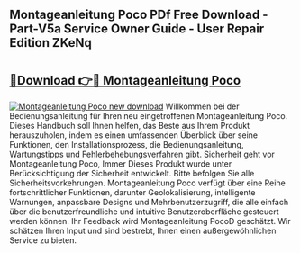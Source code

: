 ## Montageanleitung Poco PDf Free Download - Part-V5a Service Owner Guide - User Repair Edition ZKeNq

# <h2><a href="http://df6hof1.blite.top/?on=Montageanleitung+Poco">🔗Download 👉🔴 Montageanleitung Poco</a></h2>

[![Montageanleitung Poco new download](https://i.imgur.com/lujVjoI.png)](http://df6hof1.blite.top/?on=Montageanleitung+Poco)
Willkommen bei der Bedienungsanleitung für Ihren neu eingetroffenen Montageanleitung Poco. Dieses Handbuch soll Ihnen helfen, das Beste aus Ihrem Produkt herauszuholen, indem es einen umfassenden Überblick über seine Funktionen, den Installationsprozess, die Bedienungsanleitung, Wartungstipps und Fehlerbehebungsverfahren gibt. Sicherheit geht vor Montageanleitung Poco, Immer Dieses Produkt wurde unter Berücksichtigung der Sicherheit entwickelt. Bitte befolgen Sie alle Sicherheitsvorkehrungen. Montageanleitung Poco verfügt über eine Reihe fortschrittlicher Funktionen, darunter Geolokalisierung, intelligente Warnungen, anpassbare Designs und Mehrbenutzerzugriff, die alle einfach über die benutzerfreundliche und intuitive Benutzeroberfläche gesteuert werden können. Ihr Feedback wird Montageanleitung PocoD geschätzt. Wir schätzen Ihren Input und sind bestrebt, Ihnen einen außergewöhnlichen Service zu bieten.
